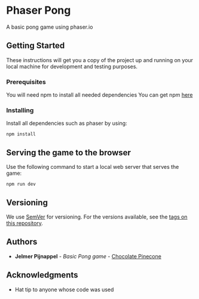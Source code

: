 # Phaser Pong

A basic pong game using phaser.io

## Getting Started

These instructions will get you a copy of the project up and running on your local machine for development and testing purposes.

### Prerequisites

You will need npm to install all needed dependencies
You can get npm [here](https://www.npmjs.com/get-npm)

### Installing

Install all dependencies such as phaser by using:
```
npm install
```

## Serving the game to the browser

Use the following command to start a local web server that serves the game:
```
npm run dev
```

## Versioning

We use [SemVer](http://semver.org/) for versioning. For the versions available, see the [tags on this repository](https://github.com/PijnappelJ/phaser-engine/tags). 

## Authors

* **Jelmer Pijnappel** - *Basic Pong game* - [Chocolate Pinecone](http://chocolatepinecone.github.io/Website)

## Acknowledgments

* Hat tip to anyone whose code was used